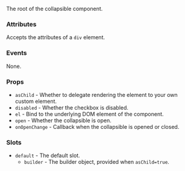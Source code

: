 The root of the collapsible component.

### Attributes

Accepts the attributes of a `div` element.

### Events

None.

### Props

- `asChild` - Whether to delegate rendering the element to your own custom element.
- `disabled` - Whether the checkbox is disabled.
- `el` - Bind to the underlying DOM element of the component.
- `open` - Whether the collapsible is open.
- `onOpenChange` - Callback when the collapsible is opened or closed.

### Slots

- `default` - The default slot.
  - `builder` - The builder object, provided when `asChild=true`.

<!-- @include(./example.md) -->
